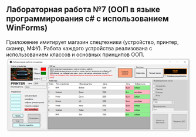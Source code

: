 ## Лабораторная работа №7 (ООП в языке программирования c# с использованием WinForms)
Приложение имитирует магазин спецтехники (устройство, принтер, сканер, МФУ).
Работа каждого устройства реализована с использованием классов и основных принципов ООП.
![Пример работы](image.png)
